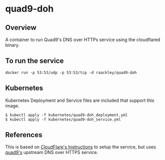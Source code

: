 # quad9-doh

## Overview

A container to run Quad9's DNS over HTTPs service using the cloudflared binary.

## To run the service

```
docker run -p 53:53/udp -p 53:53/tcp -d raackley/quad9-doh
```

## Kubernetes
Kubernetes Deployment and Service files are included that support this image.

```
$ kubectl apply -f kubernetes/quad9-doh_deployment.yml 
$ kubectl apply -f kubernetes/quad9-doh_service.yml 
```

## References

This is based on [CloudFlare's Instructions](https://developers.cloudflare.com/1.1.1.1/dns-over-https/cloudflared-proxy/) to setup the service, but uses  [quad9's](https://quad9.net/doh-quad9-dns-servers/) upstream DNS over HTTPS service.
